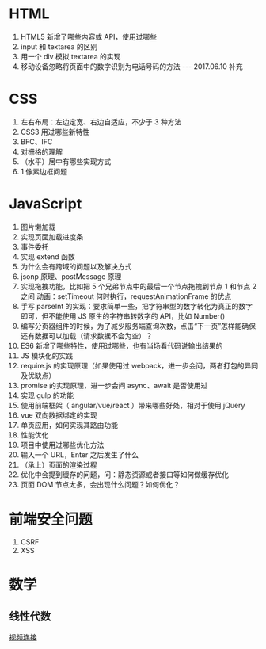 
# HTML

1. HTML5 新增了哪些内容或 API，使用过哪些
2. input 和 textarea 的区别
3. 用一个 div 模拟 textarea 的实现
4. 移动设备忽略将页面中的数字识别为电话号码的方法 --- 2017.06.10 补充

# CSS

1. 左右布局：左边定宽、右边自适应，不少于 3 种方法
2. CSS3 用过哪些新特性
3. BFC、IFC
4. 对栅格的理解
5. （水平）居中有哪些实现方式
6. 1 像素边框问题

# JavaScript

1. 图片懒加载
2. 实现页面加载进度条
3. 事件委托
4. 实现 extend 函数
5. 为什么会有跨域的问题以及解决方式
6. jsonp 原理、postMessage 原理
7. 实现拖拽功能，比如把 5 个兄弟节点中的最后一个节点拖拽到节点 1 和节点 2 之间
动画：setTimeout 何时执行，requestAnimationFrame 的优点
8. 手写 parseInt 的实现：要求简单一些，把字符串型的数字转化为真正的数字即可，但不能使用 JS 原生的字符串转数字的 API，比如 Number()
9. 编写分页器组件的时候，为了减少服务端查询次数，点击“下一页”怎样能确保还有数据可以加载（请求数据不会为空）？
10. ES6 新增了哪些特性，使用过哪些，也有当场看代码说输出结果的
11. JS 模块化的实践
12. require.js 的实现原理（如果使用过 webpack，进一步会问，两者打包的异同及优缺点）
13. promise 的实现原理，进一步会问 async、await 是否使用过
14. 实现 gulp 的功能
15. 使用前端框架（ angular/vue/react ）带来哪些好处，相对于使用 jQuery
16. vue 双向数据绑定的实现
17. 单页应用，如何实现其路由功能
18. 性能优化
19. 项目中使用过哪些优化方法
20. 输入一个 URL，Enter 之后发生了什么
21. （承上）页面的渲染过程
22. 优化中会提到缓存的问题，问：静态资源或者接口等如何做缓存优化
23. 页面 DOM 节点太多，会出现什么问题？如何优化？

# 前端安全问题

1. CSRF
2. XSS

# 数学

## 线性代数

[视频连接](https://www.bilibili.com/video/av6731067/index_1.html)
